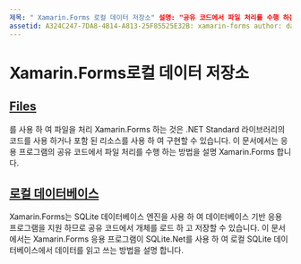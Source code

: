 ```yaml
---
제목: " Xamarin.Forms 로컬 데이터 저장소" 설명: "공유 코드에서 파일 처리를 수행 하는 방법 Xamarin.Forms 및 SQLite.Net를 사용 하 여 로컬 SQLite 데이터베이스에서 데이터를 읽고 쓰는 방법에 대해 알아봅니다."
assetid: A324C247-7DA8-4B14-A813-25F85525E32B: xamarin-forms author: davidbritch: dabritch:: 06/27/2019-loc: [ Xamarin.Forms ,]입니다. Xamarin.Essentials
---
```


# <a name="xamarinforms-local-data-storage"></a>Xamarin.Forms로컬 데이터 저장소

## <a name="files"></a>[Files](files.md)

를 사용 하 여 파일을 처리 Xamarin.Forms 하는 것은 .NET Standard 라이브러리의 코드를 사용 하거나 포함 된 리소스를 사용 하 여 구현할 수 있습니다. 이 문서에서는 응용 프로그램의 공유 코드에서 파일 처리를 수행 하는 방법을 설명 Xamarin.Forms 합니다.

## <a name="local-databases"></a>[로컬 데이터베이스](databases.md)

Xamarin.Forms는 SQLite 데이터베이스 엔진을 사용 하 여 데이터베이스 기반 응용 프로그램을 지원 하므로 공유 코드에서 개체를 로드 하 고 저장할 수 있습니다. 이 문서에서는 Xamarin.Forms 응용 프로그램이 SQLite.Net를 사용 하 여 로컬 SQLite 데이터베이스에서 데이터를 읽고 쓰는 방법을 설명 합니다.
